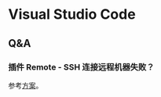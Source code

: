 # Visual Studio Code

## Q&A

### 插件 Remote - SSH 连接远程机器失败？

参考[方案](https://github.com/microsoft/vscode-remote-release/issues/3856#issuecomment-713347560)。





